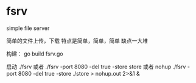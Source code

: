 # fsrv
simple file server

简单的文件上传，下载
特点是简单，简单，简单
缺点一大堆

构建：
go build fsrv.go

启动
./fsrv
或者
./fsrv -port 8080 -del true -store store
或者
nohup ./fsrv -port 8080 -del true -store ./store > nohup.out 2>&1 &

